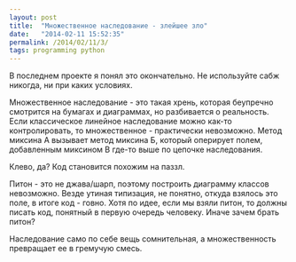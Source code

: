 ```yaml
---
layout: post
title:  "Множественное наследование - злейшее зло"
date:   "2014-02-11 15:52:35"
permalink: /2014/02/11/3/
tags: programming python
---
```


В последнем проекте я понял это окончательно. Не используйте сабж
никогда, ни при каких условиях.

Множественное наследование - это такая хрень, которая беупречно
смотрится на бумагах и диаграммах, но разбивается о реальность.  Если
классическое линейное наследование можно как-то контролировать, то
множественное - практически невозможно.  Метод миксина А вызывает
метод миксина Б, который оперирует полем, добавленным миксином В
где-то выше по цепочке наследования.

Клево, да? Код становится похожим на паззл.

Питон - это не джава/шарп, поэтому построить диаграмму классов
невозможно. Везде утиная типизация, не понятно, откуда взялось это
поле, в итоге код - говно. Хотя по идее, если мы взяли питон, то
должны писать код, понятный в первую очередь человеку. Иначе зачем
брать питон?

Наследование само по себе вещь сомнительная, а множественность
превращает ее в гремучую смесь.
